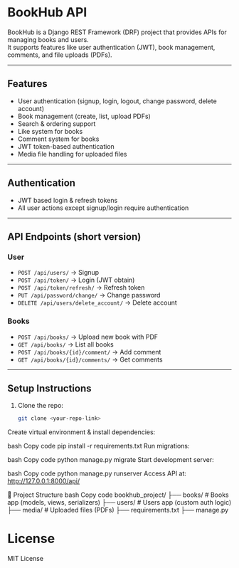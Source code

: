 # BookHub API

BookHub is a Django REST Framework (DRF) project that provides APIs for managing books and users.  
It supports features like user authentication (JWT), book management, comments, and file uploads (PDFs).

---

## Features
- User authentication (signup, login, logout, change password, delete account)
- Book management (create, list, upload PDFs)
- Search & ordering support 
- Like system for books
- Comment system for books
- JWT token-based authentication
- Media file handling for uploaded files

---

## Authentication
- JWT based login & refresh tokens
- All user actions except signup/login require authentication

---

## API Endpoints (short version)
### User
- `POST /api/users/` → Signup
- `POST /api/token/` → Login (JWT obtain)
- `POST /api/token/refresh/` → Refresh token
- `PUT /api/password/change/` → Change password
- `DELETE /api/users/delete_account/` → Delete account  

### Books
- `POST /api/books/` → Upload new book with PDF
- `GET /api/books/` → List all books
- `POST /api/books/{id}/comment/` → Add comment
- `GET /api/books/{id}/comments/` → Get comments

---

## Setup Instructions
1. Clone the repo:
   ```bash
   git clone <your-repo-link>
Create virtual environment & install dependencies:

bash
Copy code
pip install -r requirements.txt
Run migrations:

bash
Copy code
python manage.py migrate
Start development server:

bash
Copy code
python manage.py runserver
Access API at: http://127.0.0.1:8000/api/

📂 Project Structure
bash
Copy code
bookhub_project/
  ├── books/        # Books app (models, views, serializers)
  ├── users/        # Users app (custom auth logic)
  ├── media/        # Uploaded files (PDFs)
  ├── requirements.txt
  ├── manage.py


# License

MIT License